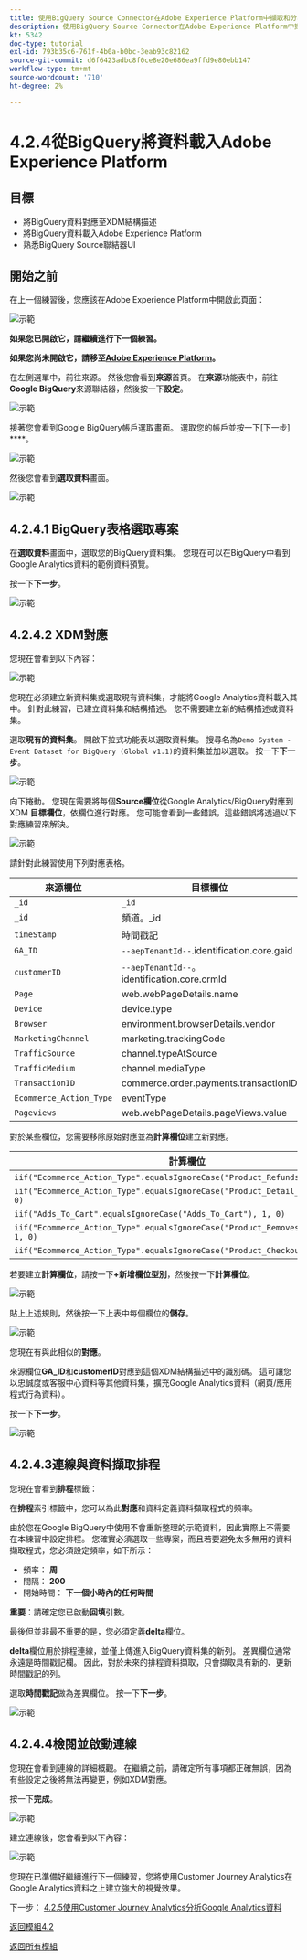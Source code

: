 ```yaml
---
title: 使用BigQuery Source Connector在Adobe Experience Platform中擷取和分析Google Analytics資料 — 將BigQuery中的資料載入Adobe Experience Platform
description: 使用BigQuery Source Connector在Adobe Experience Platform中擷取和分析Google Analytics資料 — 將BigQuery中的資料載入Adobe Experience Platform
kt: 5342
doc-type: tutorial
exl-id: 793b35c6-761f-4b0a-b0bc-3eab93c82162
source-git-commit: d6f6423adbc8f0ce8e20e686ea9ffd9e80ebb147
workflow-type: tm+mt
source-wordcount: '710'
ht-degree: 2%

---
```


# 4.2.4從BigQuery將資料載入Adobe Experience Platform

## 目標

- 將BigQuery資料對應至XDM結構描述
- 將BigQuery資料載入Adobe Experience Platform
- 熟悉BigQuery Source聯結器UI

## 開始之前

在上一個練習後，您應該在Adobe Experience Platform中開啟此頁面：

![示範](./images/datasets.png)

**如果您已開啟它，請繼續進行下一個練習。**

**如果您尚未開啟它，請移至[Adobe Experience Platform](https://experience.adobe.com/platform/home)。**

在左側選單中，前往來源。 然後您會看到&#x200B;**來源**&#x200B;首頁。 在&#x200B;**來源**&#x200B;功能表中，前往&#x200B;**Google BigQuery**&#x200B;來源聯結器，然後按一下&#x200B;**設定**。

![示範](./images/sourceshome.png)

接著您會看到Google BigQuery帳戶選取畫面。 選取您的帳戶並按一下[下一步] ****。

![示範](./images/0c.png)

然後您會看到&#x200B;**選取資料**&#x200B;畫面。

![示範](./images/datasets.png)

## 4.2.4.1 BigQuery表格選取專案

在&#x200B;**選取資料**&#x200B;畫面中，選取您的BigQuery資料集。 您現在可以在BigQuery中看到Google Analytics資料的範例資料預覽。

按一下&#x200B;**下一步**。

![示範](./images/datasets1.png)

## 4.2.4.2 XDM對應

您現在會看到以下內容：

![示範](./images/xdm4a.png)

您現在必須建立新資料集或選取現有資料集，才能將Google Analytics資料載入其中。 針對此練習，已建立資料集和結構描述。 您不需要建立新的結構描述或資料集。

選取&#x200B;**現有的資料集**。 開啟下拉式功能表以選取資料集。 搜尋名為`Demo System - Event Dataset for BigQuery (Global v1.1)`的資料集並加以選取。 按一下&#x200B;**下一步**。

![示範](./images/xdm6.png)

向下捲動。 您現在需要將每個&#x200B;**Source欄位**&#x200B;從Google Analytics/BigQuery對應到XDM **目標欄位**，依欄位進行對應。 您可能會看到一些錯誤，這些錯誤將透過以下對應練習來解決。

![示範](./images/xdm8.png)

請針對此練習使用下列對應表格。

| 來源欄位 | 目標欄位 |
| ----------------- |-------------| 
| `_id` | `_id` |
| `_id` | 頻道。_id |
| `timeStamp` | 時間戳記 |
| `GA_ID` | ``--aepTenantId--``.identification.core.gaid |
| `customerID` | ``--aepTenantId--``。identification.core.crmId |
| `Page` | web.webPageDetails.name |
| `Device` | device.type |
| `Browser` | environment.browserDetails.vendor |
| `MarketingChannel` | marketing.trackingCode |
| `TrafficSource` | channel.typeAtSource |
| `TrafficMedium` | channel.mediaType |
| `TransactionID` | commerce.order.payments.transactionID |
| `Ecommerce_Action_Type` | eventType |
| `Pageviews` | web.webPageDetails.pageViews.value |


對於某些欄位，您需要移除原始對應並為&#x200B;**計算欄位**&#x200B;建立新對應。

| 計算欄位 | 目標欄位 |
| ----------------- |-------------| 
| `iif("Ecommerce_Action_Type".equalsIgnoreCase("Product_Refunds"), 1, 0)` | commerce.purchases.value |
| `iif("Ecommerce_Action_Type".equalsIgnoreCase("Product_Detail_Views"), 1, 0)` | commerce.productViews.value |
| `iif("Adds_To_Cart".equalsIgnoreCase("Adds_To_Cart"), 1, 0)` | commerce.productListAdds.value |
| `iif("Ecommerce_Action_Type".equalsIgnoreCase("Product_Removes_From_Cart"), 1, 0)` | commerce.productListRemovals.value |
| `iif("Ecommerce_Action_Type".equalsIgnoreCase("Product_Checkouts"), 1, 0)` | commerce.checkouts.value |

若要建立&#x200B;**計算欄位**，請按一下&#x200B;**+新增欄位型別**，然後按一下&#x200B;**計算欄位**。

![示範](./images/xdm8a.png)

貼上上述規則，然後按一下上表中每個欄位的&#x200B;**儲存**。

![示範](./images/xdm8b.png)

您現在有與此相似的&#x200B;**對應**。

來源欄位&#x200B;**GA_ID**&#x200B;和&#x200B;**customerID**&#x200B;對應到這個XDM結構描述中的識別碼。 這可讓您以忠誠度或客服中心資料等其他資料集，擴充Google Analytics資料（網頁/應用程式行為資料）。

按一下&#x200B;**下一步**。

![示範](./images/xdm34.png)

## 4.2.4.3連線與資料擷取排程

您現在會看到&#x200B;**排程**&#x200B;標籤：

在&#x200B;**排程**&#x200B;索引標籤中，您可以為此&#x200B;**對應**&#x200B;和資料定義資料擷取程式的頻率。

由於您在Google BigQuery中使用不會重新整理的示範資料，因此實際上不需要在本練習中設定排程。 您確實必須選取一些專案，而且若要避免太多無用的資料擷取程式，您必須設定頻率，如下所示：

- 頻率： **周**
- 間隔： **200**
- 開始時間： **下一個小時內的任何時間**

**重要**：請確定您已啟動&#x200B;**回填**&#x200B;引數。

最後但並非最不重要的是，您必須定義&#x200B;**delta**&#x200B;欄位。

**delta**&#x200B;欄位用於排程連線，並僅上傳進入BigQuery資料集的新列。 差異欄位通常永遠是時間戳記欄。 因此，對於未來的排程資料擷取，只會擷取具有新的、更新時間戳記的列。

選取&#x200B;**時間戳記**做為差異欄位。
按一下**下一步**。

![示範](./images/ex437.png)

## 4.2.4.4檢閱並啟動連線

您現在會看到連線的詳細概觀。 在繼續之前，請確定所有事項都正確無誤，因為有些設定之後將無法再變更，例如XDM對應。

按一下&#x200B;**完成**。

![示範](./images/xdm46.png)

建立連線後，您會看到以下內容：

![示範](./images/xdm48.png)

您現在已準備好繼續進行下一個練習，您將使用Customer Journey Analytics在Google Analytics資料之上建立強大的視覺效果。

下一步： [4.2.5使用Customer Journey Analytics分析Google Analytics資料](./ex5.md)

[返回模組4.2](./customer-journey-analytics-bigquery-gcp.md)

[返回所有模組](./../../../overview.md)
